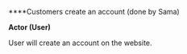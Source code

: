 ****Customers create an account (done by Sama)


**Actor (User)**

User will create an account on the website.

